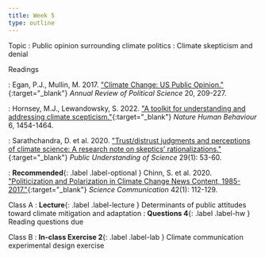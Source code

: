 ```yaml
---
title: Week 5
type: outline
---
```


Topic
: Public opinion surrounding climate politics
: Climate skepticism and denial

Readings

: Egan, P.J., Mullin, M. 2017. ["Climate Change: US Public Opinion."](https://doi.org/10.1146/annurev-polisci-051215-022857){:target="_blank"} _Annual Review of Political Science_ 20, 209-227.

: Hornsey, M.J., Lewandowsky, S. 2022. ["A toolkit for understanding and addressing climate scepticism."](https://doi.org/10.1038/s41562-022-01463-y){:target="_blank"} _Nature Human Behaviour_ 6, 1454-1464.

: Sarathchandra, D. et al. 2020. ["Trust/distrust judgments and perceptions of climate science: A research note on skeptics’ rationalizations."](https://doi.org/10.1177/0963662519886089){:target="_blank"} _Public Understanding of Science_ 29(1): 53-60.

: **Recommended**{: .label .label-optional } Chinn, S. et al. 2020. ["Politicization and Polarization in Climate Change News Content, 1985-2017."](https://doi.org/10.1177/107554701990029){:target="_blank"} _Science Communication_ 42(1): 112-129.

Class A
: **Lecture**{: .label .label-lecture } Determinants of public attitudes toward climate mitigation and adaptation
: **Questions 4**{: .label .label-hw } Reading questions due

Class B
: **In-class Exercise 2**{: .label .label-lab } Climate communication experimental design exercise

